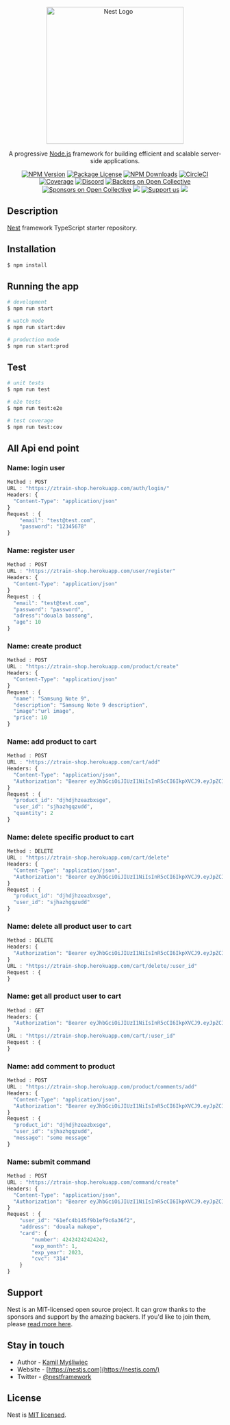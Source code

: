 <p align="center">
  <a href="http://nestjs.com/" target="blank"><img src="https://nestjs.com/img/logo_text.svg" width="320" alt="Nest Logo" /></a>
</p>

[circleci-image]: https://img.shields.io/circleci/build/github/nestjs/nest/master?token=abc123def456
[circleci-url]: https://circleci.com/gh/nestjs/nest

  <p align="center">A progressive <a href="http://nodejs.org" target="_blank">Node.js</a> framework for building efficient and scalable server-side applications.</p>
    <p align="center">
<a href="https://www.npmjs.com/~nestjscore" target="_blank"><img src="https://img.shields.io/npm/v/@nestjs/core.svg" alt="NPM Version" /></a>
<a href="https://www.npmjs.com/~nestjscore" target="_blank"><img src="https://img.shields.io/npm/l/@nestjs/core.svg" alt="Package License" /></a>
<a href="https://www.npmjs.com/~nestjscore" target="_blank"><img src="https://img.shields.io/npm/dm/@nestjs/common.svg" alt="NPM Downloads" /></a>
<a href="https://circleci.com/gh/nestjs/nest" target="_blank"><img src="https://img.shields.io/circleci/build/github/nestjs/nest/master" alt="CircleCI" /></a>
<a href="https://coveralls.io/github/nestjs/nest?branch=master" target="_blank"><img src="https://coveralls.io/repos/github/nestjs/nest/badge.svg?branch=master#9" alt="Coverage" /></a>
<a href="https://discord.gg/G7Qnnhy" target="_blank"><img src="https://img.shields.io/badge/discord-online-brightgreen.svg" alt="Discord"/></a>
<a href="https://opencollective.com/nest#backer" target="_blank"><img src="https://opencollective.com/nest/backers/badge.svg" alt="Backers on Open Collective" /></a>
<a href="https://opencollective.com/nest#sponsor" target="_blank"><img src="https://opencollective.com/nest/sponsors/badge.svg" alt="Sponsors on Open Collective" /></a>
  <a href="https://paypal.me/kamilmysliwiec" target="_blank"><img src="https://img.shields.io/badge/Donate-PayPal-ff3f59.svg"/></a>
    <a href="https://opencollective.com/nest#sponsor"  target="_blank"><img src="https://img.shields.io/badge/Support%20us-Open%20Collective-41B883.svg" alt="Support us"></a>
  <a href="https://twitter.com/nestframework" target="_blank"><img src="https://img.shields.io/twitter/follow/nestframework.svg?style=social&label=Follow"></a>
</p>
  <!--[![Backers on Open Collective](https://opencollective.com/nest/backers/badge.svg)](https://opencollective.com/nest#backer)
  [![Sponsors on Open Collective](https://opencollective.com/nest/sponsors/badge.svg)](https://opencollective.com/nest#sponsor)-->

## Description

[Nest](https://github.com/nestjs/nest) framework TypeScript starter repository.

## Installation

```bash
$ npm install
```

## Running the app

```bash
# development
$ npm run start

# watch mode
$ npm run start:dev

# production mode
$ npm run start:prod
```

## Test

```bash
# unit tests
$ npm run test

# e2e tests
$ npm run test:e2e

# test coverage
$ npm run test:cov
```

## All Api end point

### Name: login user
```javascript
Method : POST
URL : "https://ztrain-shop.herokuapp.com/auth/login/"
Headers: {
  "Content-Type": "application/json"
}
Request : {
	"email": "test@test.com",
	"password": "12345678"
}
```

### Name: register user
```javascript
Method : POST
URL : "https://ztrain-shop.herokuapp.com/user/register"
Headers: {
  "Content-Type": "application/json"
}
Request : {
  "email": "test@test.com",
  "password": "password",
  "adress":"douala bassong",
  "age": 10
}
```

### Name: create product
```javascript
Method : POST
URL : "https://ztrain-shop.herokuapp.com/product/create"
Headers: {
  "Content-Type": "application/json"
}
Request : {
  "name": "Samsung Note 9",
  "description": "Samsung Note 9 description",
  "image":"url image",
  "price": 10
}
```

### Name: add product to cart
```javascript
Method : POST
URL : "https://ztrain-shop.herokuapp.com/cart/add"
Headers: {
  "Content-Type": "application/json",
  "Authorization": "Bearer eyJhbGciOiJIUzI1NiIsInR5cCI6IkpXVCJ9.eyJpZCI6IjYxZWZjNGIxNDVmOWIxZWY5YzZhMzZmMiIsImlhdCI6MTY0MzI3NDEzMCwiZXhwIjoxNjQzMzYwNTMwfQ.x5TxNZ-ffPhjy79Uwj7uVTuQkd-cffDZl7xqaY6xvRM"
}
Request : {
  "product_id": "djhdjhzeazbxsge",
  "user_id": "sjhazhgqzudd",
  "quantity": 2
}
```

### Name: delete specific product to cart
```javascript
Method : DELETE
URL : "https://ztrain-shop.herokuapp.com/cart/delete"
Headers: {
  "Content-Type": "application/json",
  "Authorization": "Bearer eyJhbGciOiJIUzI1NiIsInR5cCI6IkpXVCJ9.eyJpZCI6IjYxZWZjNGIxNDVmOWIxZWY5YzZhMzZmMiIsImlhdCI6MTY0MzI3NDEzMCwiZXhwIjoxNjQzMzYwNTMwfQ.x5TxNZ-ffPhjy79Uwj7uVTuQkd-cffDZl7xqaY6xvRM"
}
Request : {
  "product_id": "djhdjhzeazbxsge",
  "user_id": "sjhazhgqzudd"
}
```

### Name: delete all product user to cart
```javascript
Method : DELETE
Headers: {
  "Authorization": "Bearer eyJhbGciOiJIUzI1NiIsInR5cCI6IkpXVCJ9.eyJpZCI6IjYxZWZjNGIxNDVmOWIxZWY5YzZhMzZmMiIsImlhdCI6MTY0MzI3NDEzMCwiZXhwIjoxNjQzMzYwNTMwfQ.x5TxNZ-ffPhjy79Uwj7uVTuQkd-cffDZl7xqaY6xvRM"
}
URL : "https://ztrain-shop.herokuapp.com/cart/delete/:user_id"
Request : {
}
```

### Name: get all product user to cart
```javascript
Method : GET
Headers: {
  "Authorization": "Bearer eyJhbGciOiJIUzI1NiIsInR5cCI6IkpXVCJ9.eyJpZCI6IjYxZWZjNGIxNDVmOWIxZWY5YzZhMzZmMiIsImlhdCI6MTY0MzI3NDEzMCwiZXhwIjoxNjQzMzYwNTMwfQ.x5TxNZ-ffPhjy79Uwj7uVTuQkd-cffDZl7xqaY6xvRM"
}
URL : "https://ztrain-shop.herokuapp.com/cart/:user_id"
Request : {
}
```

### Name: add comment to product
```javascript
Method : POST
URL : "https://ztrain-shop.herokuapp.com/product/comments/add"
Headers: {
  "Content-Type": "application/json",
  "Authorization": "Bearer eyJhbGciOiJIUzI1NiIsInR5cCI6IkpXVCJ9.eyJpZCI6IjYxZWZjNGIxNDVmOWIxZWY5YzZhMzZmMiIsImlhdCI6MTY0MzI3NDEzMCwiZXhwIjoxNjQzMzYwNTMwfQ.x5TxNZ-ffPhjy79Uwj7uVTuQkd-cffDZl7xqaY6xvRM"
}
Request : {
  "product_id": "djhdjhzeazbxsge",
  "user_id": "sjhazhgqzudd",
  "message": "some message"
}
```

### Name: submit command
```javascript
Method : POST
URL : "https://ztrain-shop.herokuapp.com/command/create"
Headers: {
  "Content-Type": "application/json",
  "Authorization": "Bearer eyJhbGciOiJIUzI1NiIsInR5cCI6IkpXVCJ9.eyJpZCI6IjYxZWZjNGIxNDVmOWIxZWY5YzZhMzZmMiIsImlhdCI6MTY0MzI3NDEzMCwiZXhwIjoxNjQzMzYwNTMwfQ.x5TxNZ-ffPhjy79Uwj7uVTuQkd-cffDZl7xqaY6xvRM"
}
Request : {
	"user_id": "61efc4b145f9b1ef9c6a36f2",
	"address": "douala makepe",
	"card": {
    	"number": 42424242424242,
		"exp_month": 1,
    	"exp_year": 2023,
		"cvc": "314"
	}
}
```

## Support

Nest is an MIT-licensed open source project. It can grow thanks to the sponsors and support by the amazing backers. If you'd like to join them, please [read more here](https://docs.nestjs.com/support).

## Stay in touch

- Author - [Kamil Myśliwiec](https://kamilmysliwiec.com)
- Website - [https://nestjs.com](https://nestjs.com/)
- Twitter - [@nestframework](https://twitter.com/nestframework)

## License

Nest is [MIT licensed](LICENSE).
